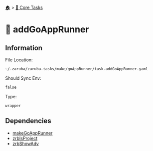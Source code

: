 <!--startTocHeader-->
[🏠](../README.md) > [🥝 Core Tasks](README.md)
# 🐹 addGoAppRunner
<!--endTocHeader-->

## Information

File Location:

    ~/.zaruba/zaruba-tasks/make/goAppRunner/task.addGoAppRunner.yaml

Should Sync Env:

    false

Type:

    wrapper


## Dependencies

* [makeGoAppRunner](make-go-app-runner.md)
* [zrbIsProject](zrb-is-project.md)
* [zrbShowAdv](zrb-show-adv.md)